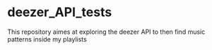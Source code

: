 # deezer_API_tests
This repository aimes at exploring the deezer API to then find music patterns inside my playlists
